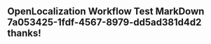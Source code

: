 <properties
ms.topic="hero-topic"
ms.test1="hero-topic"
ms.test2="test"/>

## OpenLocalization Workflow Test MarkDown 7a053425-1fdf-4567-8979-dd5ad381d4d2 thanks!
